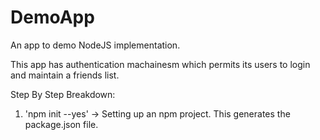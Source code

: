 # DemoApp
An app to demo NodeJS implementation.

This app has authentication machainesm which permits its users to login and maintain a friends list.

Step By Step Breakdown:
01. 'npm init --yes' -> Setting up an npm project. This generates the package.json file.

